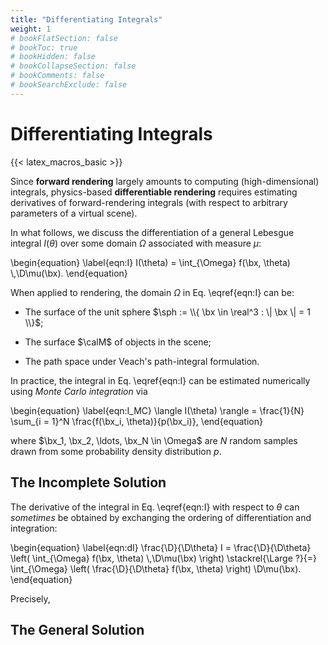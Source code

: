 ```yaml
---
title: "Differentiating Integrals"
weight: 1
# bookFlatSection: false
# bookToc: true
# bookHidden: false
# bookCollapseSection: false
# bookComments: false
# bookSearchExclude: false
---
```


# Differentiating Integrals

{{< latex_macros_basic >}}

Since **forward rendering** largely amounts to computing (high-dimensional) integrals, physics-based **differentiable rendering** requires estimating derivatives of forward-rendering integrals (with respect to arbitrary parameters of a virtual scene).

In what follows, we discuss the differentiation of a general Lebesgue integral $I(\theta)$ over some domain $\Omega$ associated with measure $\mu$:

\begin{equation}
  \label{eqn:I}
  I(\theta) = \int_{\Omega} f(\bx, \theta) \\,\D\mu(\bx).
\end{equation}

When applied to rendering, the domain $\Omega$ in Eq. \eqref{eqn:I} can be:

- The surface of the unit sphere $\sph := \\{ \bx \in \real^3 : \| \bx \| = 1 \\}$;

- The surface $\calM$ of objects in the scene;

- The path space under Veach's path-integral formulation.

In practice, the integral in Eq. \eqref{eqn:I} can be estimated numerically using *Monte Carlo integration* via

\begin{equation}
  \label{eqn:I_MC}
  \langle I(\theta) \rangle = \frac{1}{N} \sum_{i = 1}^N \frac{f(\bx_i, \theta)}{p(\bx_i)},
\end{equation}

where $\bx_1, \bx_2, \ldots, \bx_N \in \Omega$ are $N$ random samples drawn from some probability density distribution $p$.



## The Incomplete Solution

The derivative of the integral in Eq. \eqref{eqn:I} with respect to $\theta$ can *sometimes* be obtained by exchanging the ordering of differentiation and integration:

\begin{equation}
  \label{eqn:dI}
  \frac{\D}{\D\theta} I = \frac{\D}{\D\theta} \left( \int_{\Omega} f(\bx, \theta) \\,\D\mu(\bx) \right)
  \stackrel{\Large ?}{=} \int_{\Omega} \left( \frac{\D}{\D\theta} f(\bx, \theta) \right) \D\mu(\bx).
\end{equation}

Precisely, 

## The General Solution
